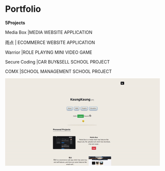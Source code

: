 
# Portfolio

<b>5Projects</b>

<p>Media Box |MEDIA WEBSITE APPLICATION</p>
<p>雨点 | ECOMMERCE WEBSITE APPLICATION</p>
<p>Warrior |ROLE PLAYING MINI VIDEO GAME </p>
<p>Secure Coding |CAR BUY&SELL SCHOOL PROJECT</p>
<p>COMX |SCHOOL MANAGEMENT SCHOOL PROJECT </p>

<img src="/media/media/portfolio.gif" alt=""/>
